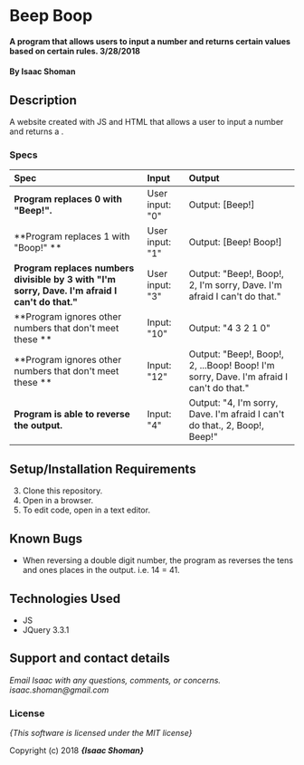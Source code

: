 # Beep Boop

#### A program that allows users to input a number and returns certain values based on certain rules. 3/28/2018

#### By **Isaac Shoman**

## Description

A website created with JS and HTML that allows a user to input a number and returns a .


### Specs
| Spec | Input | Output |
| :-------------     | :------------- | :------------- |
| **Program replaces 0 with "Beep!".** | User input: "0" | Output: [Beep!]|
| **Program replaces 1 with "Boop!" ** | User input: "1" | Output: [Beep! Boop!]|
| **Program replaces numbers divisible by 3 with "I'm sorry, Dave. I'm afraid I can't do that."** | User input: "3" | Output: "Beep!, Boop!, 2, I'm sorry, Dave. I'm afraid I can't do that."|
| **Program ignores other numbers that don't meet these **| Input: "10" | Output: "4 3 2 1 0" |
| **Program ignores other numbers that don't meet these **| Input: "12" | Output: "Beep!, Boop!, 2, ...Boop! Boop! I'm sorry, Dave. I'm afraid I can't do that." |
| **Program is able to reverse the output.**| Input: "4" | Output: "4, I'm sorry, Dave. I'm afraid I can't do that., 2, Boop!, Beep!" |


## Setup/Installation Requirements

3. Clone this repository.
4. Open in a browser.
5. To edit code, open in a text editor.

## Known Bugs
* When reversing a double digit number, the program as reverses the tens and ones places in the output. i.e. 14 = 41.

## Technologies Used
* JS
* JQuery 3.3.1

## Support and contact details

_Email Isaac with any questions, comments, or concerns. isaac.shoman@gmail.com_

### License

*{This software is licensed under the MIT license}*

Copyright (c) 2018 **_{Isaac Shoman}_**
